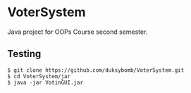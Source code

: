 # VoterSystem
Java project for OOPs Course second semester.

## Testing
```
$ git clone https://github.com/duksybomb/VoterSystem.git
$ cd VoterSystem/jar
$ java -jar VotinGUI.jar
```
